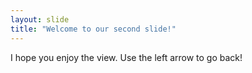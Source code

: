 ```yaml
---
layout: slide
title: "Welcome to our second slide!"
---
```

I hope you enjoy the view.
Use the left arrow to go back!
